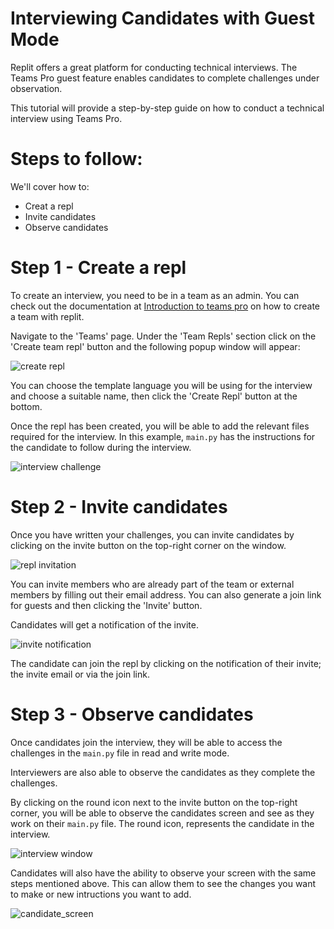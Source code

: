 # Interviewing Candidates with Guest Mode

Replit offers a great platform for conducting technical interviews. The Teams Pro guest feature enables candidates to complete challenges under observation.

This tutorial will provide a step-by-step guide on how to conduct a technical interview using Teams Pro.

# Steps to follow:

We'll cover how to:

- Creat a repl
- Invite candidates
- Observe candidates

# Step 1 - Create a repl

To create an interview, you need to be in a team as an admin. You can check out the documentation at [Introduction to teams pro](https://docs.replit.com/teams-pro/managing-teams) on how to create a team with replit.

Navigate to the 'Teams' page. Under the 'Team Repls' section click on the 'Create team repl' button and the following popup window will appear:

![create repl](https://github.com/ritza-co/replit.github.io/blob/curriculum-authoring-content/static/images/teamsPro/interviewing-candidates-tutorial-images/create_interview_repl.png?raw=true)

You can choose the template language you will be using for the interview and choose a suitable name, then click the 'Create Repl' button at the bottom. 

Once the repl has been created, you will be able to add the relevant files required for the interview. In this example, `main.py` has the instructions for the candidate to follow during the interview.

![interview challenge](https://github.com/ritza-co/replit.github.io/blob/curriculum-authoring-content/static/images/teamsPro/interviewing-candidates-tutorial-images/instructions.png?raw=true)

# Step 2 - Invite candidates

Once you have written your challenges, you can invite candidates by clicking on the invite button on the top-right corner on the window.

![repl invitation](https://github.com/ritza-co/replit.github.io/blob/curriculum-authoring-content/static/images/teamsPro/interviewing-candidates-tutorial-images/invite_members.png?raw=true)

You can invite members who are already part of the team or external members by filling out their email address. You can also generate a join link for guests and then clicking the 'Invite' button.

Candidates will get a notification of the invite.

![invite notification](https://github.com/ritza-co/replit.github.io/blob/curriculum-authoring-content/static/images/teamsPro/interviewing-candidates-tutorial-images/notification.png?raw=true)

The candidate can join the repl by clicking on the notification of their invite; the invite email or via the join link. 

# Step 3 - Observe candidates

Once candidates join the interview, they will be able to access the challenges in the `main.py` file in read and write mode.

Interviewers are also able to observe the candidates as they complete the challenges.

By clicking on the round icon next to the invite button on the top-right corner, you will be able to observe the candidates screen and see as they work on their `main.py` file. The round icon, represents the candidate in the interview.

![interview window](https://github.com/ritza-co/replit.github.io/blob/curriculum-authoring-content/static/images/teamsPro/interviewing-candidates-tutorial-images/interview_screen.png?raw=true)

Candidates will also have the ability to observe your screen with the same steps mentioned above. This can allow them to see the changes you want to make or new intructions you want to add.

![candidate_screen](https://github.com/ritza-co/replit.github.io/blob/curriculum-authoring-content/static/images/teamsPro/interviewing-candidates-tutorial-images/candidate_screen.png?raw=true)

